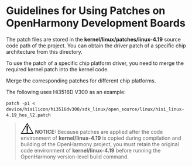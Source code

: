 # Guidelines for Using Patches on OpenHarmony Development Boards<a name="EN-US_TOPIC_0000001081980461"></a>

The patch files are stored in the  **kernel/linux/patches/linux-4.19**  source code path of the project. You can obtain the driver patch of a specific chip architecture from this directory.

To use the patch of a specific chip platform driver, you need to merge the required kernel patch into the kernel code.

Merge the corresponding patches for different chip platforms.

The following uses Hi3516D V300 as an example:

```
patch -p1 < device/hisilicon/hi3516dv300/sdk_linux/open_source/linux/hisi_linux-4.19_hos_l2.patch 
```

>![](public_sys-resources/icon-notice.gif) **NOTICE:** 
>Because patches are applied after the code environment of  **kernel/linux-4.19**  is copied during compilation and building of the OpenHarmony project, you must retain the original code environment of  **kernel/linux-4.19**  before running the OpenHarmony version-level build command.

